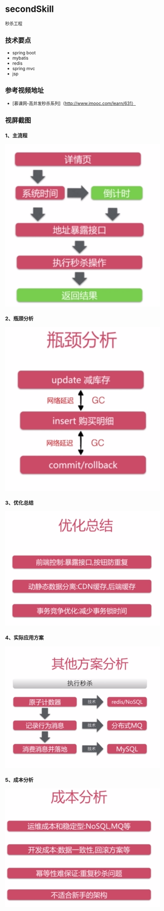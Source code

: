 # secondSkill
秒杀工程

## 技术要点
+ spring boot
+ mybatis
+ redis
+ spring mvc
+ jsp

## 参考视频地址
+ [慕课网-高并发秒杀系列]（http://www.imooc.com/learn/631）

## 视屏截图
### 1、主流程
![imag](https://github.com/caidao/secondSkill/blob/master/doc/%E4%B8%BB%E6%B5%81%E7%A8%8B.png)

### 2、瓶颈分析
![imag](https://github.com/caidao/secondSkill/blob/master/doc/瓶颈分析.png)

### 3、优化总结
![imag](https://github.com/caidao/secondSkill/blob/master/doc/优化总结.png)

### 4、实际应用方案
![imag](https://github.com/caidao/secondSkill/blob/master/doc/实际应用方案.png)

### 5、成本分析
![imag](https://github.com/caidao/secondSkill/blob/master/doc/成本分析.png)
